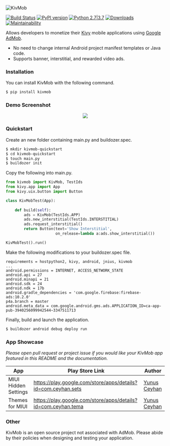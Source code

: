 ![KivMob](https://raw.githubusercontent.com/MichaelStott/KivMob/master/demo/assets/kivmob-title.png)

[![Build Status](https://travis-ci.com/MichaelStott/KivMob.svg?branch=master)](https://travis-ci.com/MichaelStott/KivMob)
[![PyPI version](https://badge.fury.io/py/kivmob.svg)](https://badge.fury.io/py/kivmob)
[![Python 2.7|3.7](https://img.shields.io/badge/python-2.7|3.7-green.svg)](https://www.python.org/downloads/release/python-270/)
[![Downloads](https://pepy.tech/badge/kivmob)](https://pepy.tech/project/kivmob)
[![Maintainability](https://api.codeclimate.com/v1/badges/add8cd9bd9600d898b79/maintainability)](https://codeclimate.com/github/MichaelStott/KivMob/maintainability)

Allows developers to monetize their [Kivy] mobile applications using [Google AdMob].

  - No need to change internal Android project manifest templates or Java code.
  - Supports banner, interstitial, and rewarded video ads.


### Installation

You can install KivMob with the following command.
```sh
$ pip install kivmob
```

### Demo Screenshot
<p align="center">
  <img src="https://raw.githubusercontent.com/MichaelStott/KivMob/master/demo/assets/demo_screenshotv2.png">
</p>

### Quickstart

Create an new folder containing main.py and buildozer.spec.
```sh
$ mkdir kivmob-quickstart
$ cd kivmob-quickstart
$ touch main.py
$ buildozer init
```

Copy the following into main.py.
```python
from kivmob import KivMob, TestIds
from kivy.app import App
from kivy.uix.button import Button

class KivMobTest(App):
    
    def build(self):
        ads = KivMob(TestIds.APP)
        ads.new_interstitial(TestIds.INTERSTITIAL)
        ads.request_interstitial()
        return Button(text='Show Interstitial',
                      on_release=lambda a:ads.show_interstitial())

KivMobTest().run()
```

Make the following modifications to your buildozer.spec file.

```
requirements = hostpython2, kivy, android, jnius, kivmob
...
android.permissions = INTERNET, ACCESS_NETWORK_STATE
android.api = 27
android.minapi = 21
android.sdk = 24
android.ndk = 17b
android.gradle_dependencies = 'com.google.firebase:firebase-ads:10.2.0'
p4a.branch = master
android.meta_data = com.google.android.gms.ads.APPLICATION_ID=ca-app-pub-3940256099942544~3347511713
```

Finally, build and launch the application.

```sh
$ buildozer android debug deploy run
```

### App Showcase

_Please open pull request or project issue if you would like your KivMob app featured in this README and the documentation._

<!-- List alphabetically please.  -->
| App | Play Store Link | Author |
| ------ | ------ | ------ |
| MIUI Hidden Settings | https://play.google.com/store/apps/details?id=com.ceyhan.sets | [Yunus Ceyhan] |
| Themes for MIUI | https://play.google.com/store/apps/details?id=com.ceyhan.tema | [Yunus Ceyhan] |

### Other 

KivMob is an open source project not associated with AdMob. Please abide by their policies when designing and testing your application.

<!-- Links pertinent to README -->
[Google AdMob]: <https://www.google.com/admob/>
[Kivy]: <https://kivy.org/>
[Buildozer]: <https://github.com/kivy/buildozer>

<!-- App showcase author links -->
[thegameguy]: <https://github.com/thegameguy>
[Yunus Ceyhan]: <https://github.com/yunus-ceyhan>
